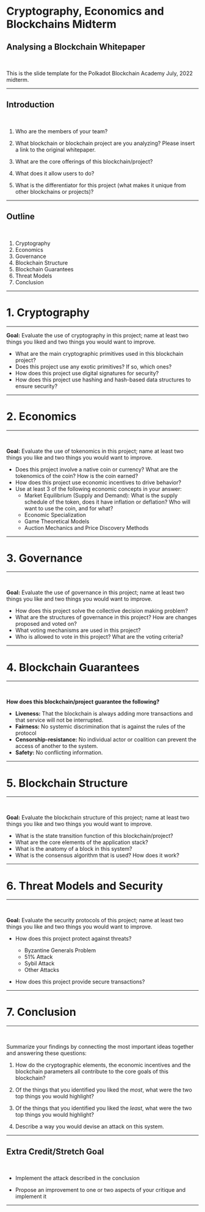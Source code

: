 <!-- .slide: data-background-color="#8D3AED" -->

# Cryptography, Economics and Blockchains Midterm

## Analysing a Blockchain Whitepaper

<widget-text style="padding: 0 3em 0 3em">

This is the slide template for the Polkadot Blockchain Academy July, 2022 midterm.

---

## Introduction

<widget-text style="padding: 0 3em 0 3em">

1. Who are the members of your team?

2. What blockchain or blockchain project are you analyzing? Please insert a link to the original whitepaper.

3. What are the core offerings of this blockchain/project?

4. What does it allow users to do?

5. What is the differentiator for this project (what makes it unique from other blockchains or projects)?

---

## Outline

<widget-text style="padding: 0 3em 0 3em">

1. Cryptography
1. Economics
1. Governance
1. Blockchain Structure
1. Blockchain Guarantees
1. Threat Models
1. Conclusion

---

<!-- .slide: data-background-color="#8D3AED" -->

# 1. Cryptography

---

**Goal:** Evaluate the use of cryptography in this project; name at least two things you liked and two things you would want to improve.

- What are the main cryptographic primitives used in this blockchain project?
- Does this project use any exotic primitives? If so, which ones?
- How does this project use digital signatures for security?
- How does this project use hashing and hash-based data structures to ensure security?

---

<!-- .slide: data-background-color="#8D3AED" -->

# 2. Economics

---

<widget-text style="padding: 0 3em 0 3em">

**Goal:** Evaluate the use of tokenomics in this project; name at least two things you like and two things you would want to improve.

- Does this project involve a native coin or currency? What are the tokenomics of the coin? How is the coin earned?
- How does this project use economic incentives to drive behavior?
- Use at least 3 of the following economic concepts in your answer:
  - Market Equilibrium (Supply and Demand): What is the supply schedule of the token, does it have inflation or deflation? Who will want to use the coin, and for what?
  - Economic Specialization
  - Game Theoretical Models
  - Auction Mechanics and Price Discovery Methods

---

<!-- .slide: data-background-color="#8D3AED" -->

# 3. Governance

---

<widget-text style="padding: 0 3em 0 3em">

**Goal:** Evaluate the use of governance in this project; name at least two things you like and two things you would want to improve.

- How does this project solve the collective decision making problem?
- What are the structures of governance in this project? How are changes proposed and voted on?
- What voting mechanisms are used in this project?
- Who is allowed to vote in this project? What are the voting criteria?

---

<!-- .slide: data-background-color="#8D3AED" -->

# 4. Blockchain Guarantees

---

<widget-text style="padding: 0 3em 0 3em">

**How does this blockchain/project guarantee the following?**

- **Liveness:** That the blockchain is always adding more transactions and that service will not be interrupted.
- **Fairness:** No systemic discrimination that is against the rules of the protocol
- **Censorship-resistance:** No individual actor or coalition can prevent the access of another to the system.
- **Safety:** No conflicting information.

---

<!-- .slide: data-background-color="#8D3AED" -->

# 5. Blockchain Structure

---

<widget-text style="padding: 0 3em 0 3em">

**Goal:** Evaluate the blockchain structure of this project; name at least two things you like and two things you would want to improve.

- What is the state transition function of this blockchain/project?
- What are the core elements of the application stack?
- What is the anatomy of a block in this system?
- What is the consensus algorithm that is used? How does it work?

---

<!-- .slide: data-background-color="#8D3AED" -->

# 6. Threat Models and Security

---

<widget-text style="padding: 0 3em 0 3em">

**Goal:** Evaluate the security protocols of this project; name at least two things you like and two things you would want to improve.

- How does this project protect against threats?

  - Byzantine Generals Problem
  - 51% Attack
  - Sybil Attack
  - Other Attacks

- How does this project provide secure transactions?

---

<!-- .slide: data-background-color="#8D3AED" -->

# 7. Conclusion

---

<widget-text style="padding: 0 3em 0 3em">

Summarize your findings by connecting the most important ideas together and answering these questions:

1. How do the cryptographic elements, the economic incentives and the blockchain parameters all contribute to the core goals of this blockchain?

2. Of the things that you identified you liked the _most_, what were the two top things you would highlight?

3. Of the things that you identified you liked the _least_, what were the two top things you would highlight?

4. Describe a way you would devise an attack on this system.

---

## Extra Credit/Stretch Goal

<widget-text style="padding: 0 3em 0 3em">

- Implement the attack described in the conclusion

- Propose an improvement to one or two aspects of your critique and implement it

---
